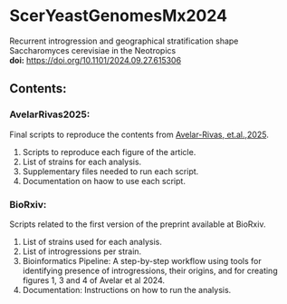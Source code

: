 # **ScerYeastGenomesMx2024**

Recurrent introgression and geographical stratification shape Saccharomyces cerevisiae in the Neotropics  
**doi:** https://doi.org/10.1101/2024.09.27.615306

## Contents:

### AvelarRivas2025:
Final scripts to reproduce the contents from [Avelar-Rivas, et.al.,2025](https://doi.org/10.1101/2024.09.27.615306).
1. Scripts to reproduce each figure of the article.
2. List of strains for each analysis.
3. Supplementary files needed to run each script.
4. Documentation on haow to use each script.

### BioRxiv:
Scripts related to the first version of the preprint available at BioRxiv.
1. List of strains used for each analysis.  
2. List of introgressions per strain.  
3. Bioinformatics Pipeline: A step-by-step workflow using tools for identifying presence of introgressions, their origins, and for creating figures 1, 3 and 4 of Avelar et al 2024.  
4. Documentation: Instructions on how to run the analysis.

